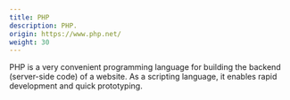 ```yaml
---
title: PHP
description: PHP.
origin: https://www.php.net/
weight: 30
---
```

PHP is a very convenient programming language for building the backend (server-side code) of a website. As a scripting language, it enables rapid development and quick prototyping.

